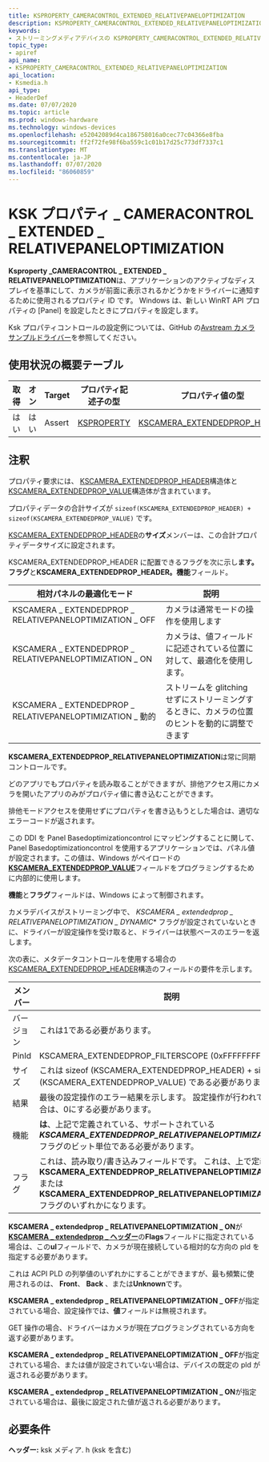 ```yaml
---
title: KSPROPERTY_CAMERACONTROL_EXTENDED_RELATIVEPANELOPTIMIZATION
description: KSPROPERTY_CAMERACONTROL_EXTENDED_RELATIVEPANELOPTIMIZATION は、アプリケーションのアクティブな表示に対して、カメラが前面に向かっているかどうかをドライバーに通知するために使用されるプロパティ ID です。
keywords:
- ストリーミングメディアデバイスの KSPROPERTY_CAMERACONTROL_EXTENDED_RELATIVEPANELOPTIMIZATION
topic_type:
- apiref
api_name:
- KSPROPERTY_CAMERACONTROL_EXTENDED_RELATIVEPANELOPTIMIZATION
api_location:
- Ksmedia.h
api_type:
- HeaderDef
ms.date: 07/07/2020
ms.topic: article
ms.prod: windows-hardware
ms.technology: windows-devices
ms.openlocfilehash: e52042089d4ca186758016a0cec77c04366e8fba
ms.sourcegitcommit: ff2f72fe98f6ba559c1c01b17d25c773df7337c1
ms.translationtype: MT
ms.contentlocale: ja-JP
ms.lasthandoff: 07/07/2020
ms.locfileid: "86060859"
---
```

# <a name="ksproperty_cameracontrol_extended_relativepaneloptimization"></a>KSK プロパティ \_ CAMERACONTROL \_ EXTENDED \_ RELATIVEPANELOPTIMIZATION

**Ksproperty \_CAMERACONTROL \_ EXTENDED \_ RELATIVEPANELOPTIMIZATION**は、アプリケーションのアクティブなディスプレイを基準にして、カメラが前面に表示されるかどうかをドライバーに通知するために使用されるプロパティ ID です。 Windows は、新しい WinRT API プロパティの [Panel] を設定したときにプロパティを設定します。

Ksk プロパティコントロールの設定例については、GitHub の[Avstream カメラサンプルドライバー](https://github.com/microsoft/Windows-driver-samples/tree/master/avstream/avscamera)を参照してください。

## <a name="usage-summary-table"></a>使用状況の概要テーブル

| 取得 | オン | Target | プロパティ記述子の型 | プロパティ値の型 |
|--|--|--|--|--|
| はい | はい | Assert | [KSPROPERTY](https://docs.microsoft.com/previous-versions/ff564262(v=vs.85)) | [KSCAMERA_EXTENDEDPROP_HEADER](https://docs.microsoft.com/windows-hardware/drivers/ddi/content/ksmedia/ns-ksmedia-tagkscamera_extendedprop_header) |

## <a name="remarks"></a>注釈

プロパティ要求には、 [KSCAMERA_EXTENDEDPROP_HEADER](https://docs.microsoft.com/windows-hardware/drivers/ddi/content/ksmedia/ns-ksmedia-tagkscamera_extendedprop_header)構造体と[KSCAMERA_EXTENDEDPROP_VALUE](https://docs.microsoft.com/windows-hardware/drivers/ddi/content/ksmedia/ns-ksmedia-tagkscamera_extendedprop_value)構造体が含まれています。

プロパティデータの合計サイズが `sizeof(KSCAMERA_EXTENDEDPROP_HEADER) + sizeof(KSCAMERA_EXTENDEDPROP_VALUE)` です。

[KSCAMERA_EXTENDEDPROP_HEADER](https://docs.microsoft.com/windows-hardware/drivers/ddi/content/ksmedia/ns-ksmedia-tagkscamera_extendedprop_header)の**サイズ**メンバーは、この合計プロパティデータサイズに設定されます。

KSCAMERA_EXTENDEDPROP_HEADER に配置できるフラグを次に示し**ます。フラグ**と**KSCAMERA_EXTENDEDPROP_HEADER。機能**フィールド。

| 相対パネルの最適化モード | 説明 |
|--|--|
| KSCAMERA \_ EXTENDEDPROP \_ RELATIVEPANELOPTIMIZATION \_ OFF | カメラは通常モードの操作を使用します |
| KSCAMERA \_ EXTENDEDPROP \_ RELATIVEPANELOPTIMIZATION \_ ON | カメラは、値フィールドに記述されている位置に対して、最適化を使用します。 |
| KSCAMERA \_ EXTENDEDPROP \_ RELATIVEPANELOPTIMIZATION \_ 動的 | ストリームを glitching せずにストリーミングするときに、カメラの位置のヒントを動的に調整できます |

**KSCAMERA_EXTENDEDPROP_RELATIVEPANELOPTIMIZATION**は常に同期コントロールです。

どのアプリでもプロパティを読み取ることができますが、排他アクセス用にカメラを開いたアプリのみがプロパティ値に書き込むことができます。

排他モードアクセスを使用せずにプロパティを書き込もうとした場合は、適切なエラーコードが返されます。

この DDI を Panel Basedoptimizationcontrol にマッピングすることに関して、Panel Basedoptimizationcontrol を使用するアプリケーションでは、パネル値が設定されます。この値は、Windows がペイロードの[**KSCAMERA_EXTENDEDPROP_VALUE**](https://docs.microsoft.com/windows-hardware/drivers/ddi/content/ksmedia/ns-ksmedia-tagkscamera_extendedprop_value)フィールドをプログラミングするために内部的に使用します。

**機能**と**フラグ**フィールドは、Windows によって制御されます。

カメラデバイスがストリーミング中で、 *KSCAMERA \_ extendedprop \_ RELATIVEPANELOPTIMIZATION \_ DYNAMIC** フラグが設定されていないときに、ドライバーが設定操作を受け取ると、ドライバーは状態ベースのエラーを返します。

次の表に、メタデータコントロールを使用する場合の[KSCAMERA_EXTENDEDPROP_HEADER](https://docs.microsoft.com/windows-hardware/drivers/ddi/content/ksmedia/ns-ksmedia-tagkscamera_extendedprop_header)構造のフィールドの要件を示します。

| メンバー | 説明 |
|--|--|
| バージョン | これは1である必要があります。 |
| PinId | KSCAMERA_EXTENDEDPROP_FILTERSCOPE (0xFFFFFFFF) |
| サイズ | これは sizeof (KSCAMERA_EXTENDEDPROP_HEADER) + sizeof (KSCAMERA_EXTENDEDPROP_VALUE) である必要があります |
| 結果 | 最後の設定操作のエラー結果を示します。 設定操作が行われていない場合は、0にする必要があります。 |
| 機能 | **は**、上記で定義されている、サポートされている***KSCAMERA_EXTENDEDPROP_RELATIVEPANELOPTIMIZATION_XXX***フラグのビット単位である必要があります。 |
| フラグ | これは、読み取り/書き込みフィールドです。 これは、上で定義された**KSCAMERA_EXTENDEDPROP_RELATIVEPANELOPTIMIZATION_ON**または**KSCAMERA_EXTENDEDPROP_RELATIVEPANELOPTIMIZATION_OFF**フラグのいずれかになります。 |

**KSCAMERA \_ extendedprop \_ RELATIVEPANELOPTIMIZATION \_ ON**が[**KSCAMERA \_ extendedprop \_ ヘッダー**](https://docs.microsoft.com/windows-hardware/drivers/ddi/content/ksmedia/ns-ksmedia-tagkscamera_extendedprop_header)の**Flags**フィールドに指定されている場合は、この**ul**フィールドで、カメラが現在接続している相対的な方向の pld を指定する必要があります。

これは ACPI PLD の列挙値のいずれかにすることができますが、最も頻繁に使用されるのは、 **Front**、 **Back** 、または**Unknown**です。

**KSCAMERA \_ extendedprop \_ RELATIVEPANELOPTIMIZATION \_ OFF**が指定されている場合、設定操作では、**値**フィールドは無視されます。

GET 操作の場合、ドライバーはカメラが現在プログラミングされている方向を返す必要があります。

**KSCAMERA \_ extendedprop \_ RELATIVEPANELOPTIMIZATION \_ OFF**が指定されている場合、または値が設定されていない場合は、デバイスの既定の pld が返される必要があります。

**KSCAMERA \_ extendedprop \_ RELATIVEPANELOPTIMIZATION \_ ON**が指定されている場合は、最後に設定された値が返される必要があります。

## <a name="requirements"></a>必要条件

**ヘッダー:** ksk メディア. h (ksk を含む)
